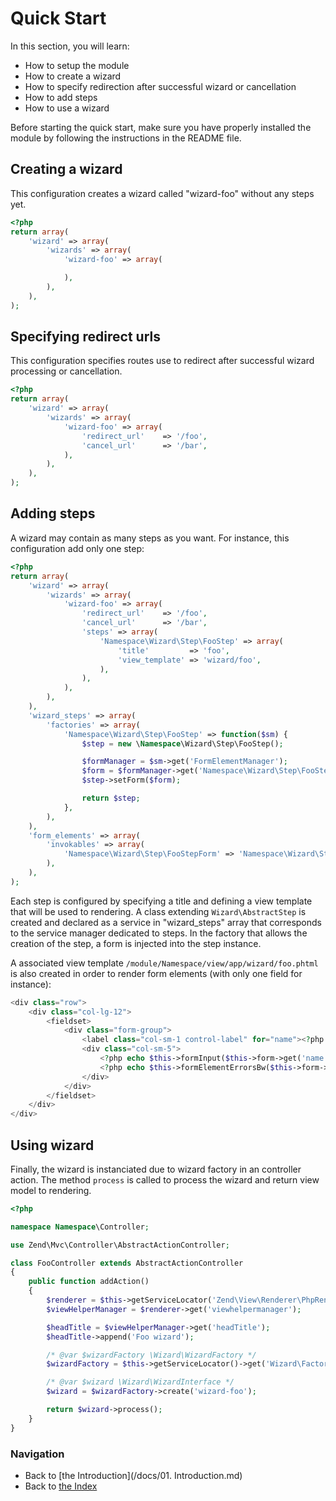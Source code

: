 # Quick Start

In this section, you will learn:

* How to setup the module
* How to create a wizard
* How to specify redirection after successful wizard or cancellation
* How to add steps
* How to use a wizard

Before starting the quick start, make sure you have properly installed the module by following the instructions in
the README file.

## Creating a wizard

This configuration creates a wizard called "wizard-foo" without any steps yet.

```php
<?php
return array(
    'wizard' => array(
        'wizards' => array(
            'wizard-foo' => array(

            ),
        ),
    ),
);
```

## Specifying redirect urls

This configuration specifies routes use to redirect after successful wizard processing or cancellation.

```php
<?php
return array(
    'wizard' => array(
        'wizards' => array(
            'wizard-foo' => array(
                'redirect_url'    => '/foo',
                'cancel_url'      => '/bar',
            ),
        ),
    ),
);
```

## Adding steps

A wizard may contain as many steps as you want. For instance, this configuration
add only one step:

```php
<?php
return array(
    'wizard' => array(
        'wizards' => array(
            'wizard-foo' => array(
                'redirect_url'    => '/foo',
                'cancel_url'      => '/bar',
                'steps' => array(
                    'Namespace\Wizard\Step\FooStep' => array(
                        'title'         => 'foo',
                        'view_template' => 'wizard/foo',
                    ),
                ),
            ),
        ),
    ),
    'wizard_steps' => array(
        'factories' => array(
            'Namespace\Wizard\Step\FooStep' => function($sm) {
                $step = new \Namespace\Wizard\Step\FooStep();

                $formManager = $sm->get('FormElementManager');
                $form = $formManager->get('Namespace\Wizard\Step\FooStepForm');
                $step->setForm($form);

                return $step;
            },
        ),
    ),
    'form_elements' => array(
        'invokables' => array(
            'Namespace\Wizard\Step\FooStepForm' => 'Namespace\Wizard\Step\FooStepForm',
        ),
    ),
);
```

Each step is configured by specifying a title and defining a view template that will be used to rendering. A class extending `Wizard\AbstractStep` is created and declared as a service in "wizard_steps" array that corresponds to the service manager dedicated to steps. In the factory that allows the creation of the step, a form is injected into the step instance.

A associated view template `/module/Namespace/view/app/wizard/foo.phtml` is also created in order to render form elements (with only one field for instance):

```php
<div class="row">
    <div class="col-lg-12">
        <fieldset>
            <div class="form-group">
                <label class="col-sm-1 control-label" for="name"><?php echo $this->formLabel($this->form->get('name')) ?></label>
                <div class="col-sm-5">
                    <?php echo $this->formInput($this->form->get('name')) ?>
                    <?php echo $this->formElementErrorsBw($this->form->get('name')) ?>
                </div>
            </div>
        </fieldset>
    </div>
</div>
```

## Using wizard

Finally, the wizard is instanciated due to wizard factory in an controller action. The method `process` is called to process the wizard and return view model to rendering.

```php
<?php

namespace Namespace\Controller;

use Zend\Mvc\Controller\AbstractActionController;

class FooController extends AbstractActionController
{
    public function addAction()
    {
        $renderer = $this->getServiceLocator('Zend\View\Renderer\PhpRenderer');
        $viewHelperManager = $renderer->get('viewhelpermanager');

        $headTitle = $viewHelperManager->get('headTitle');
        $headTitle->append('Foo wizard');

        /* @var $wizardFactory \Wizard\WizardFactory */
        $wizardFactory = $this->getServiceLocator()->get('Wizard\Factory');

        /* @var $wizard \Wizard\WizardInterface */
        $wizard = $wizardFactory->create('wizard-foo');

        return $wizard->process();
    }
}
```

### Navigation

* Back to [the Introduction](/docs/01. Introduction.md)
* Back to [the Index](/docs/README.md)